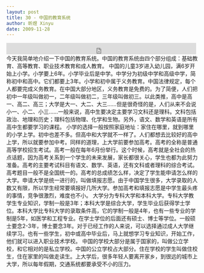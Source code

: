 ```yaml
---
layout: post
title: 30 - 中国的教育系统
author: 昕煜 Xinyu
date: 2009-11-28
---
```


<iframe src="https://archive.org/embed/slowchinese_201909/Slow_Chinese_030.mp3" width="500" height="30" frameborder="0" webkitallowfullscreen="true" mozallowfullscreen="true" allowfullscreen></iframe>
今天我简单地介绍一下中国的教育系统。中国的教育系统由四个部分组成：基础教育、高等教育、职业技术教育和成人教育。
中国的儿童3岁进入幼儿园，满6岁开始上小学。小学要上6年。小学毕业后是中学。中学分为初级中学和高级中学，简称初中和高中。它们都要上3年。小学和初中属于义务教育。中国法律规定，每个人都要完成义务教育。在中国大部分地区，义务教育是免费的。为了简便，人们把初中一年级叫做初一，二年级叫做初二，三年级叫做初三。以此类推，高中是高一、高二、高三；大学是大一、大二、大三……但是很奇怪的是，人们从来不会说小一、小二、小三……一般来说，高中生要决定主要学习文科还是理科。文科包括政治、地理和历史；理科包括物理、化学和生物。另外，语文、数学和英语是所有高中生都要学习的课程。
小学的选择一般按照家庭地址：家住在哪里，就到哪里的小学上学。初中也差不多。但高中和大学就不一样了。人们都想去比较好的高中上学，所以就要参加中考。同样的道理，上大学前要参加高考。高考的全称是普通高等学校招生考试。高考一般在每年6月份举行。这个时候，高考就是全社会的热点话题，因为高考关系到一个学生的未来发展，家长都很关心，学生也都为此努力准备。高考的主要考试科目有语文、数学、英语，还有文科或者理科的综合考试。高考题目一般不是全国统一的。高考的总成绩怎么样，决定了学生能申请怎么样的大学。申请大学是统一进行的，叫做填报志愿。由于中国学生很多，大学录取的人数又有限，所以学生经常要填报好几所大学。参加高考和填报志愿是中学生最头疼的事情，竞争很激烈，难度也不小。
大学分为专科大学和本科大学。专科大学教学生专业知识，学制一般是3年；本科大学是综合大学，学生毕业后获得学士学位。本科大学比专科大学的录取条件高，它的学制一般是4年，也有一些专业的学制是5年，如医学和工程专业。在学士学位的后面还有硕士、博士等学位。一般硕士要念2-3年，博士要念3年。对于已经工作的人来说，可以选择通过成人大学继续学习。也有一些学生，初中或高中毕业后，马上就想学习专业知识，开始工作，他们就可以进入职业技术学校。
中国的学校大部分是属于国家的，叫做公立学校，和它相对的是私立学校。中国的公立学校占大部分。住在学校的学生叫做住校生，住在家里的叫做走读生。上大学后，很多年轻人要离开家乡，到很远的城市上大学，所以每年假期，交通系统都要承受不小的压力。
 
